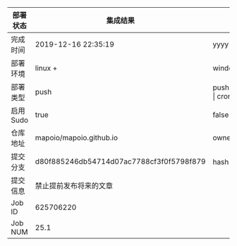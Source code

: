 部署状态 | 集成结果 | 参考值
---|---|---
完成时间 | 2019-12-16 22:35:19 | yyyy-mm-dd hh:mm:ss
部署环境 | linux +  | window \| linux + stable
部署类型 | push | push \| pull_request \| api \| cron
启用Sudo | true | false \| true
仓库地址 | mapoio/mapoio.github.io | owner_name/repo_name
提交分支 | d80f885246db54714d07ac7788cf3f0f5798f879 | hash 16位
提交信息 | 禁止提前发布将来的文章 |
Job ID   | 625706220 |
Job NUM  | 25.1 |
